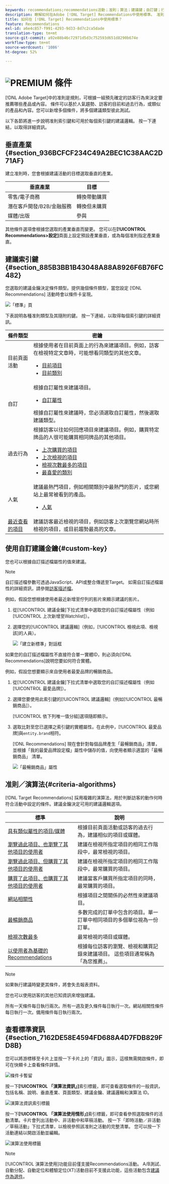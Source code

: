 ```yaml
---
keywords: recommendations;recommendations活動；准則；算法；建議鍵；自訂鍵；行業垂直；零售；eccommerce;lead generation;b2b；金融服務；媒體；發佈
description: 瞭解如何在Adobe [!DNL Target] Recommendations中使用標準。 准則是根據一組預先確定的訪客行為來決定要推薦哪些內容的規則。
title: 如何在 [!DNL Target] Recommendations中使用標準？
feature: Recommendations
exl-id: a6e4c857-f991-4293-9d33-8d7c2ca5dade
translation-type: tm+mt
source-git-commit: a92e88b46c72971d5d3c752593d651d8290b674e
workflow-type: tm+mt
source-wordcount: '1086'
ht-degree: 52%

---
```


# ![PREMIUM](/help/assets/premium.png) 條件

[!DNL Adobe Target]中的准則是規則，可根據一組預先確定的訪客行為來決定要推薦哪些產品或內容。 條件可以基於人氣趨勢、訪客的目前和過去行為，或類似的產品和內容。您可以新增多個條件，將多個建議類型彼此測試。

以下各節將進一步說明准則索引鍵和可用於每個索引鍵的建議邏輯。 按一下連結，以取得詳細資訊。

## 垂直產業 {#section_936BCFCF234C49A2BEC1C38AAC2D71AF}

建立准則時，您會根據建議活動的目標選取垂直的產業。

| 垂直產業 | 目標 |
|--- |--- |
| 零售/電子商務 | 轉換帶動購買 |
| 潛在客戶開發/B2B/金融服務 | 轉換但未購買 |
| 媒體/出版 | 參與 |

其他條件選項會根據您選取的產業垂直而變更。 您可以在&#x200B;**[!UICONTROL Recommendations>設定]**&#x200B;頁面上設定預設產業垂直，或為每個准則指定產業垂直。

## 建議索引鍵{#section_885B3BB1B43048A88A8926F6B76FC482}

您選取的建議金鑰決定條件類型。提供幾個條件類型，當您設定 [!DNL Recommendations] 活動時會以條件卡呈現。

![「標準」頁](/help/c-recommendations/c-algorithms/assets/criteria-page.png)

下表說明各種准則類型及其隨附的鍵。 按一下連結，以取得每個索引鍵的詳細資訊。

| 條件類型 | 密鑰 |
|--- |--- |
| 目前頁面活動 | 根據使用者在目前頁面上的行為來建議項目。例如，訪客在檢視特定文章時，可能想看同類型的其他文章。<ul><li>[目前項目](/help/c-recommendations/c-algorithms/base-the-recommendation-on-a-recommendation-key.md#current-item)</li><li>[目前類別](/help/c-recommendations/c-algorithms/base-the-recommendation-on-a-recommendation-key.md#current-category)</li></ul> |
| 自訂 | 根據自訂屬性來建議項目。<ul><li>[自訂屬性](/help/c-recommendations/c-algorithms/base-the-recommendation-on-a-recommendation-key.md#custom)</li></ul>根據自訂屬性來建議時，您必須選取自訂屬性，然後選取建議類型。 |
| 過去行為 | 根據訪客以往如何回應項目來建議項目。例如，購買特定牌品的人很可能購買相同牌品的其他項目。<ul><li>[上次購買的項目](/help/c-recommendations/c-algorithms/base-the-recommendation-on-a-recommendation-key.md#last-purchased)</li><li>[上次檢視的項目](/help/c-recommendations/c-algorithms/base-the-recommendation-on-a-recommendation-key.md#last-viewed)</li><li>[檢視次數最多的項目](/help/c-recommendations/c-algorithms/base-the-recommendation-on-a-recommendation-key.md#most-viewed-logic)</li><li>[最喜愛的類別](/help/c-recommendations/c-algorithms/base-the-recommendation-on-a-recommendation-key.md#favorite-category)</li></ul> |
| 人氣 | 建議最熱門項目，例如相關類別中最熱門的影片，或您網站上最常被看到的產品。<ul><li>[人氣](/help/c-recommendations/c-algorithms/base-the-recommendation-on-a-recommendation-key.md#popularity)</li></ul> |
| [最近查看的項目](/help/c-recommendations/c-algorithms/base-the-recommendation-on-a-recommendation-key.md#recently-viewed) | 建議訪客最近檢視的項目，例如訪客上次瀏覽您網站時所檢視的項目，或目前趨勢最高的文章。 |

## 使用自訂建議金鑰{#custom-key}

您也可以根據自訂描述檔屬性的值來建議。

>[!NOTE]
>
>自訂描述檔參數可透過JavaScript、API或整合傳遞至Target。 如需自訂描述檔屬性的詳細資訊，請參閱[訪客描述檔](/help/c-target/c-visitor-profile/visitor-profile.md)。

例如，假設您想根據使用者最近新增至佇列的影片來顯示建議的影片。

1. 從[!UICONTROL 建議金鑰]下拉式清單中選取您的自訂描述檔屬性（例如[!UICONTROL 上次新增至Watchlist]）。

1. 選擇您的[!UICONTROL 建議邏輯]（例如，[!UICONTROL 檢視此項、檢視該]的人員）。

   ![「建立新標準」對話框](/help/c-recommendations/c-algorithms/assets/custom-key1.png)

如果您的自訂描述檔屬性不直接符合單一實體ID，則必須向[!DNL Recommendations]說明您要如何符合實體。

例如，假設您想要顯示來自使用者最愛品牌的暢銷商品。

1. 從[!UICONTROL 建議金鑰]下拉式清單中選取您的自訂描述檔屬性（例如[!UICONTROL 最愛品牌]）。

1. 選擇您要使用此索引鍵的[!UICONTROL 建議邏輯]（例如[!UICONTROL 最暢銷商品]）。

   [!UICONTROL 依下列唯一值分組]選項隨即顯示。

1. 選取比對至您已選擇之索引鍵的實體屬性。在此例中，[!UICONTROL 最愛品牌]與`entity.brand`相符。

   [!DNL Recommendations] 現在會針對每個品牌產生「最暢銷商品」清單，並根據「我的最愛品牌設定檔」屬性中儲存的值，向使用者顯示適當的「最暢銷商品」  清單。

   ![「最暢銷商品」屬性](/help/c-recommendations/c-algorithms/assets/custom-key2.png)

## 准則／演算法{#criteria-algorithms}

[!DNL Target Recommendations] 採用複雜的演算法，用於判斷訪客的動作何時符合活動中設定的條件。建議金鑰決定可用的建議邏輯選項。

| 標準 | 說明 |
|--- |--- |
| [具有類似屬性的項目/媒體](/help/c-recommendations/c-algorithms/base-the-recommendation-on-a-recommendation-key.md#similar-attributes) | 根據目前頁面活動或訪客的過去行為，建議相似的項目或媒體。 |
| [瀏覽過此項目、也瀏覽了其他項目的使用者](/help/c-recommendations/c-algorithms/base-the-recommendation-on-a-recommendation-key.md#viewed-viewed) | 建議在檢視所指定項目的相同工作階段中，最常檢視的項目。 |
| [瀏覽過此項目、但購買了其他項目的使用者](/help/c-recommendations/c-algorithms/base-the-recommendation-on-a-recommendation-key.md#viewed-bought) | 建議在檢視所指定項目的相同工作階段中，最常購買的項目。 |
| [購買了此項目、也購買了其他項目的使用者](/help/c-recommendations/c-algorithms/base-the-recommendation-on-a-recommendation-key.md#bought-bought) | 建議當客戶購買所指定項目的同時，最常購買的項目。 |
| [網站相關性](/help/c-recommendations/c-algorithms/base-the-recommendation-on-a-recommendation-key.md#site-affinity) | 根據項目之間關係的必然性來建議項目。 |
| [最暢銷商品](/help/c-recommendations/c-algorithms/base-the-recommendation-on-a-recommendation-key.md#top-sellers) | 多數完成的訂單中包含的項目。單一訂單中相同項目的多個單位視為一份訂單。 |
| [檢視次數最多](/help/c-recommendations/c-algorithms/base-the-recommendation-on-a-recommendation-key.md#most-viewed) | 最常檢視的項目或媒體。 |
| [以使用者為基礎的Recommendations](/help/c-recommendations/c-algorithms/base-the-recommendation-on-a-recommendation-key.md#user-based) | 根據每位訪客的瀏覽、檢視和購買記錄來建議項目。 這些項目通常稱為「為您推薦」。 |

>[!NOTE]
>
>如果執行建議時變更其條件，將會失去報表資料。

您也可以使用訪客的其他已知資訊來增強建議。

所有一天條件每日執行兩次。所有一週及更久條件每日執行一次。網站相關性條件每日執行一次。備用條件每日執行兩次。

## 查看標準資訊{#section_7162DE58E4594FD688A4D7FDB829FD8B}

您可以將游標移至卡片上並按一下卡片上的「資訊」圖示，這樣無需開啟條件，即可在快顯卡上查看條件詳情。

![條件卡暫留](/help/c-recommendations/c-algorithms/assets/criteria_hover.png)

按一下&#x200B;**[!UICONTROL 「演算法資訊」]**&#x200B;索引標籤，即可查看選取條件的一般資訊，包括名稱、說明、垂直產業、頁面類型、建議金鑰、建議邏輯和演算法 ID。

![演算法資訊索引標籤](/help/c-recommendations/c-algorithms/assets/criteria_info.png)

按一下&#x200B;**[!UICONTROL 「演算法使用情形」]**&#x200B;索引標籤，即可查看參照選取條件的活動清單。卡片會列出活動中、非活動中和草稿活動。 按一下「即時活動／非活動／草稿活動」下拉式清單，以檢視參照該准則之活動的完整清單。 您可以按一下活動連結以開啟活動並編輯。

![演算法使用標籤](/help/c-recommendations/c-algorithms/assets/criteria_usage.png)

>[!NOTE]
>
>[!UICONTROL 演算法使用]功能目前僅支援Recommendations活動。 A/B測試、自動分配、自動定位和體驗定位(XT)活動目前不支援此功能，這些活動包含[建議作為選件](/help/c-recommendations/recommendations-as-an-offer.md)。
